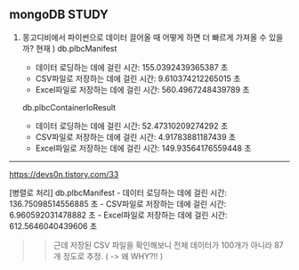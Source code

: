 ## mongoDB STUDY

1. 몽고디비에서 파이썬으로 데이터 끌어올 때 어떻게 하면 더 빠르게 가져올 수 있을까?
현재 ) db.plbcManifest
      - 데이터 로딩하는 데에 걸린 시간: 155.0392439365387 초
      - CSV파일로 저장하는 데에 걸린 시간: 9.610374212265015 초
      - Excel파일로 저장하는 데에 걸린 시간: 560.4967248439789 초
  
      db.plbcContainerIoResult
      - 데이터 로딩하는 데에 걸린 시간: 52.47310209274292 초
      - CSV파일로 저장하는 데에 걸린 시간: 4.91783881187439 초
      - Excel파일로 저장하는 데에 걸린 시간: 149.93564176559448 초

---
https://devs0n.tistory.com/33

[병렬로 처리]
  db.plbcManifest
      - 데이터 로딩하는 데에 걸린 시간: 136.75098514556885 초
      - CSV파일로 저장하는 데에 걸린 시간: 6.960592031478882 초
      - Excel파일로 저장하는 데에 걸린 시간: 612.5646040439606 초
>> 근데 저장된 CSV 파일을 확인해보니 전체 데이터가 100개가 아니라 87개 정도로 추정. ( -> 왜 WHY?!! )
